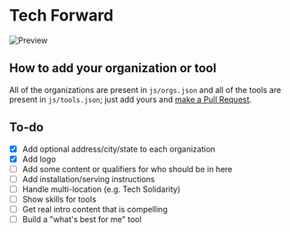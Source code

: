 # Tech Forward

![Preview](https://d3vv6lp55qjaqc.cloudfront.net/items/1L3H3i1E3K1o3u103z1G/Screen%20Shot%202017-01-25%20at%209.00.34%20AM.png)

## How to add your organization or tool

All of the organizations are present in `js/orgs.json` and all of the tools are present in `js/tools.json`; just add yours and [make a Pull Request](https://mattstauffer.co/blog/how-to-contribute-to-an-open-source-github-project-using-your-own-fork).

## To-do

* [x] Add optional address/city/state to each organization
* [x] Add logo
* [ ] Add some content or qualifiers for who should be in here
* [ ] Add installation/serving instructions
* [ ] Handle multi-location (e.g. Tech Solidarity)
* [ ] Show skills for tools
* [ ] Get real intro content that is compelling
* [ ] Build a "what's best for me" tool
